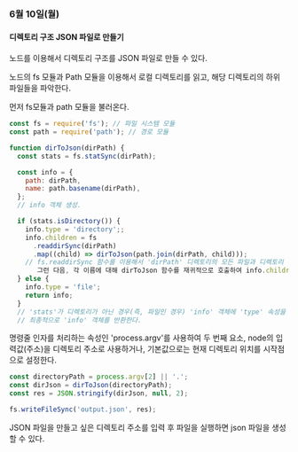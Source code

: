 ### 6월 10일(월)

#### 디렉토리 구조 JSON 파일로 만들기

노드를 이용해서 디렉토리 구조를 JSON 파일로 만들 수 있다.

노드의 fs 모듈과 Path 모듈을 이용해서 로컬 디렉토리를 읽고, 해당 디렉토리의 하위 파일들을 파악한다.

먼저 fs모듈과 path 모듈을 불러온다.

```js
const fs = require('fs'); // 파일 시스템 모듈
const path = require('path'); // 경로 모듈
```

```js
function dirToJson(dirPath) {
  const stats = fs.statSync(dirPath);

  const info = {
    path: dirPath,
    name: path.basename(dirPath),
  };
  // info 객체 생성.

  if (stats.isDirectory()) {
    info.type = 'directory';;
    info.children = fs
      .readdirSync(dirPath)
      .map((child) => dirToJson(path.join(dirPath, child)));
    // fs.readdirSync 함수를 이용해서 'dirPath' 디렉토리의 모든 파일과 디렉토리 이름을 동기적으로 읽는다.
       그런 다음, 각 이름에 대해 dirToJson 함수를 재귀적으로 호출하여 info.children 배열에 추가한다.
  } else {
    info.type = 'file';
    return info;
  }
  // 'stats'가 디렉토리가 아닌 경우(즉, 파일인 경우) 'info' 객체에 'type' 속성을 추가하고 'file'로 설정한다.
  // 최종적으로 'info' 객체를 반환한다.
```
명령줄 인자를 처리하는 속성인 'process.argv'를 사용하여 두 번째 요소, node의 입력값(주소)을 디렉토리 주소로 사용하거나,
기본값으로는 현재 디렉토리 위치를 시작점으로 설정한다.

```js
const directoryPath = process.argv[2] || '.';
const dirJson = dirToJson(directoryPath);
const res = JSON.stringify(dirJson, null, 2);

fs.writeFileSync('output.json', res);
```
JSON 파일을 만들고 싶은 디렉토리 주소를 입력 후 파일을 실행하면 json 파일을 생성할 수 있다.
